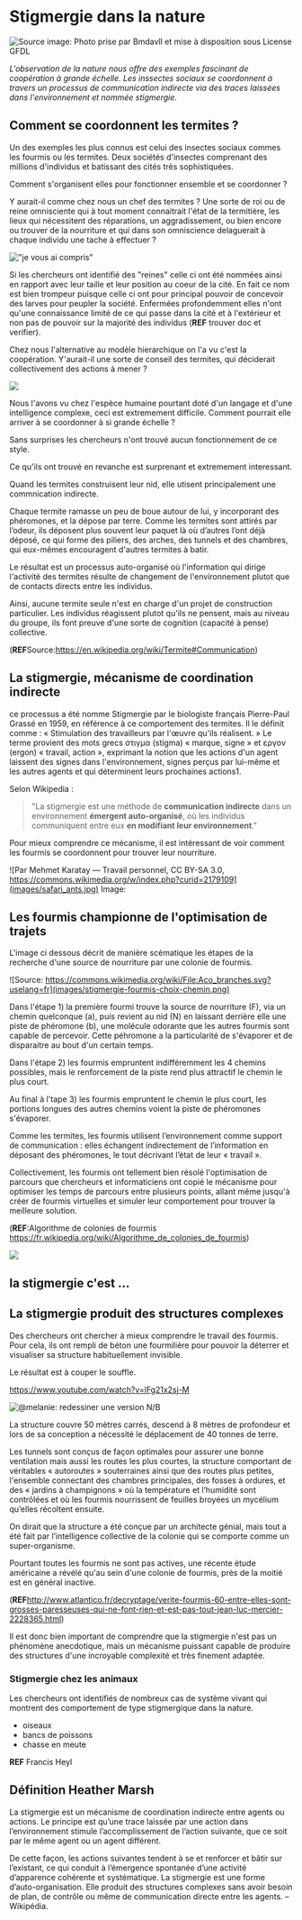 # Stigmergie dans la nature

![Source image: Photo prise par Bmdavll et mise à disposition sous License GFDL](images/termitiere-exemple-stigmergie.jpg)

*L'observation de la nature nous offre des exemples fascinant de coopération à grande échelle. Les inssectes sociaux se coordonnent à travers un processus de communication indirecte via des traces laissées dans l'environnement et nommée stigmergie.* 

## Comment se coordonnent les termites ?

Un des exemples les plus connus est celui des insectes sociaux commes les fourmis ou les termites. Deux sociétés d'insectes comprenant des millions d'individus et batissant des cités très sophistiquées.

Comment s'organisent elles pour fonctionner ensemble et se coordonner ?

Y aurait-il comme chez nous un chef des termites ? Une sorte de roi ou de reine omnisciente qui à tout moment connaitrait l'état de la termitière, les lieux qui nécessitent des réparations, un aggradissement, ou bien encore ou trouver de la nourriture et qui dans son omniscience delaguerait à chaque individu une tache à effectuer ?

!["je vous ai compris"](images/stigmergie_roi_termites.jpg)

Si les chercheurs ont identifié des "reines" celle ci ont été nommées ainsi en rapport avec leur taille et leur position au coeur de la cité. En fait ce nom est bien trompeur puisque celle ci ont pour principal pouvoir de concevoir des larves pour peupler la société. Enfermées profondemment elles n'ont qu'une connaissance limité de ce qui passe dans la cité et à l'extérieur et non pas de pouvoir sur la majorité des individus (**REF** trouver doc et verifier).

Chez nous l'alternative au modèle hierarchique on l'a vu c'est la coopération. Y'aurait-il une sorte de conseil des termites, qui déciderait collectivement des actions à mener ? 

![](images/stigmergie_conseil_termites.jpg)

Nous l'avons vu chez l'espèce humaine pourtant doté d'un langage et d'une intelligence complexe, ceci est extremement difficile. Comment pourrait elle arriver à se coordonner à si grande échelle ?

Sans surprises les chercheurs n'ont trouvé aucun fonctionnement de ce style.

Ce qu'ils ont trouvé en revanche est surprenant et extremement interessant.


Quand les termites construisent leur nid, elle utisent principalement une commnication indirecte.

Chaque termite ramasse un peu de boue autour de lui, y incorporant des phéromones, et la dépose par terre. Comme les termites sont attirés par l’odeur, ils déposent plus souvent leur paquet là où d’autres l’ont déjà déposé, ce qui forme des piliers, des arches, des tunnels et des chambres, qui eux-mêmes encouragent d'autres termites à batir.

Le résultat est un processus auto-organisé où l'information qui dirige l'activité des termites résulte de changement de l'environnement plutot que de contacts directs entre les individus.

Ainsi, aucune termite seule n'est en charge d'un projet de construction particulier. Les individus réagissent plutot qu'ils ne pensent, mais au niveau du groupe, ils font preuve d'une sorte de cognition (capacité à pense) collective.


(**REF**Source:https://en.wikipedia.org/wiki/Termite#Communication)

## La stigmergie, mécanisme de coordination indirecte


ce processus a été nomme Stigmergie par le biologiste français Pierre-Paul Grassé en 1959, en référence à ce comportement des termites. Il le définit comme : « Stimulation des travailleurs par l'œuvre qu'ils réalisent. » Le terme provient des mots grecs στιγμα (stigma) « marque, signe » et εργον (ergon) « travail, action », exprimant la notion que les actions d'un agent laissent des signes dans l'environnement, signes perçus par lui-même et les autres agents et qui déterminent leurs prochaines actions1.


Selon Wikipedia : 

> "La stigmergie est une méthode de **communication indirecte** dans un environnement **émergent auto-organisé**, où les individus communiquent entre eux **en modifiant leur environnement**."

Pour mieux comprendre ce mécanisme, il est intéressant de voir comment les fourmis se coordonnent pour trouver leur nourriture.

![Par Mehmet Karatay — Travail personnel, CC BY-SA 3.0, https://commons.wikimedia.org/w/index.php?curid=2179109](images/safari_ants.jpg)
Image:



## Les fourmis championne de l'optimisation de trajets

L'image ci dessous décrit de manière scématique les étapes de la recherche d'une source de nourriture par une colonie de fourmis.

![Source: https://commons.wikimedia.org/wiki/File:Aco_branches.svg?uselang=fr](images/stigmergie-fourmis-choix-chemin.png)

Dans l'étape 1) la première fourmi trouve la source de nourriture (F), via un chemin quelconque (a), puis revient au nid (N) en laissant derrière elle une piste de phéromone (b), une molécule odorante que les autres fourmis sont capable de percevoir. Cette péhromone a la particularité de s'évaporer et de disparaitre au bout d'un certain temps. 

Dans l'étape 2) les fourmis empruntent indifféremment les 4 chemins possibles, mais le renforcement de la piste rend plus attractif le chemin le plus court. 

Au final à l'tape 3) les fourmis empruntent le chemin le plus court, les portions longues des autres chemins voient la piste de phéromones s'évaporer.

Comme les termites, les fourmis utilisent l’environnement comme support de communication : elles échangent indirectement de l’information en déposant des phéromones, le tout décrivant l’état de leur « travail ». 

<!---L’information échangée a une portée locale, seule une fourmi située à l’endroit où les phéromones ont été déposées y a accès. Un aspect clé est donc que les traces doivent être perceptibles
--->

Collectivement, les fourmis ont tellement bien résolé l'optimisation de parcours que chercheurs et informaticiens ont copié le mécanisme pour optimiser les temps de parcours entre plusieurs points, allant même jusqu'à créer de fourmis virtuelles et simuler leur comportement pour trouver la meilleure solution.

(**REF**:Algorithme de colonies de fourmis https://fr.wikipedia.org/wiki/Algorithme_de_colonies_de_fourmis)


![](images/stigmergie-fourmiliere.png)



## la stigmergie c'est ...

<!---
- un mécanisme de coordination indirecte: contrairement à nos organisations humaines ou la plupart de nos actions se font via une communication directe, la stigmergie se fait indirectement via les traces laissés dans l'environnement
- une boucle de rétro-action: une action laisse une trace qui elle-même induit une action
- un système auto-organisé: chacun individu est autonome, le comportement global émerge de manière auto-organisé
- un mécanisme orienté sur l'action et le choix individuel 
- un mécanisme qui produit des structures complexes sans avoir besoin de plan, de contrôle ou même de communication directe entre les agents.
--->


## La stigmergie produit des structures complexes

Des chercheurs ont chercher à mieux comprendre le travail des fourmis. Pour cela, ils ont rempli de béton une fourmilière pour pouvoir la déterrer et visualiser sa structure habituellement invisible.

Le résultat est à couper le souffle.

https://www.youtube.com/watch?v=lFg21x2sj-M

![@melanie: redessiner une version N/B](images/stigmergie-fourmiliere-2.png)

La structure couvre 50 mètres carrés, descend à 8 mètres de profondeur et lors de sa conception a nécessité le déplacement de 40 tonnes de terre.

Les tunnels sont conçus de façon optimales pour assurer une bonne ventilation mais aussi les routes les plus courtes,  la structure comportant de véritables  « autoroutes » souterraines ainsi que des routes plus petites, l'ensemble connectant des chambres principales, des fosses à ordures, et des « jardins à champignons » où la température et l’humidité sont contrôlées et où les fourmis nourrissent de feuilles broyées un  mycélium qu’elles récoltent ensuite.

On dirait que la structure a été conçue par un architecte génial, mais tout a été fait par l’intelligence collective de la colonie qui se comporte comme un super-organisme.

Pourtant toutes les fourmis ne sont pas actives, une récente étude américaine a révélé qu'au sein d'une colonie de fourmis, près de la moitié est en général inactive.

(**REF**http://www.atlantico.fr/decryptage/verite-fourmis-60-entre-elles-sont-grosses-paresseuses-qui-ne-font-rien-et-est-pas-tout-jean-luc-mercier-2228365.html)

Il est donc bien important de comprendre que la stigmergie n'est pas un phénomène anecdotique, mais un mécanisme puissant capable de produire des structures d'une incroyable complexité et très finement adaptée.



### Stigmergie chez les animaux

Les chercheurs ont identifiés de nombreux cas de système vivant qui montrent des comportement de type stigmergique dans la nature.

- oiseaux
- bancs de poissons
- chasse en meute

**REF** Francis Heyl

## Définition Heather Marsh

La stigmergie est un mécanisme de coordination indirecte entre agents ou actions. Le principe est qu’une trace laissée par une action dans l’environnement stimule l’accomplissement de l’action suivante, que ce soit par le même agent ou un agent différent.

De cette façon, les actions suivantes tendent à se et renforcer et bâtir sur l’existant, ce qui conduit à l’émergence spontanée d’une activité d’apparence cohérente et systématique. La stigmergie est une forme d’auto-organisation. Elle produit des structures complexes sans avoir besoin de plan, de contrôle ou même de communication directe entre les agents. – Wikipédia.


